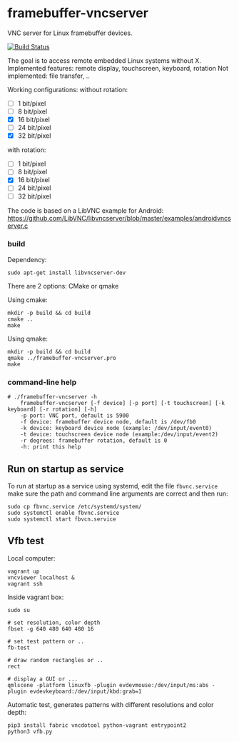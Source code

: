 # framebuffer-vncserver

VNC server for Linux framebuffer devices.

[![Build Status](https://travis-ci.org/ponty/framebuffer-vncserver.svg?branch=master)](https://travis-ci.org/ponty/framebuffer-vncserver)

The goal is to access remote embedded Linux systems without X.
Implemented features: remote display, touchscreen, keyboard, rotation
Not implemented: file transfer, ..

Working configurations:
without rotation:
- [ ]  1 bit/pixel
- [ ]  8 bit/pixel
- [x]  16 bit/pixel
- [ ]  24 bit/pixel
- [x]  32 bit/pixel

with rotation:
- [ ]  1 bit/pixel
- [ ]  8 bit/pixel
- [x]  16 bit/pixel
- [ ]  24 bit/pixel
- [ ]  32 bit/pixel

The code is based on a LibVNC example for Android:
https://github.com/LibVNC/libvncserver/blob/master/examples/androidvncserver.c

### build

Dependency:

	sudo apt-get install libvncserver-dev

There are 2 options: CMake or qmake

Using cmake:

	mkdir -p build && cd build
	cmake ..
	make
	
Using qmake:

	mkdir -p build && cd build
	qmake ../framebuffer-vncserver.pro
	make

 

### command-line help 

	# ./framebuffer-vncserver -h
		framebuffer-vncserver [-f device] [-p port] [-t touchscreen] [-k keyboard] [-r rotation] [-h]
		-p port: VNC port, default is 5900
		-f device: framebuffer device node, default is /dev/fb0
		-k device: keyboard device node (example: /dev/input/event0)
		-t device: touchscreen device node (example:/dev/input/event2)
		-r degrees: framebuffer rotation, default is 0
		-h: print this help

## Run on startup as service

To run at startup as a service using systemd, edit the file `fbvnc.service` make sure the path and command line arguments are correct and then run:

```shell
sudo cp fbvnc.service /etc/systemd/system/
sudo systemctl enable fbvnc.service
sudo systemctl start fbvcn.service
```

## Vfb test

Local computer:
	
	vagrant up
	vncviewer localhost &
	vagrant ssh

Inside vagrant box:

	sudo su
	
	# set resolution, color depth
    fbset -g 640 480 640 480 16

	# set test pattern or ..
	fb-test

	# draw random rectangles or ..
	rect
	
	# display a GUI or ...
	qmlscene -platform linuxfb -plugin evdevmouse:/dev/input/ms:abs -plugin evdevkeyboard:/dev/input/kbd:grab=1

Automatic test, generates patterns with different resolutions and color depth:
	
	pip3 install fabric vncdotool python-vagrant entrypoint2
	python3 vfb.py
